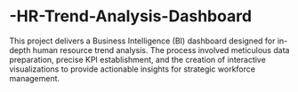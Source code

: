 # -HR-Trend-Analysis-Dashboard
This project delivers a Business Intelligence (BI) dashboard designed for in-depth human resource trend analysis. The process involved meticulous data preparation, precise KPI establishment, and the creation of interactive visualizations to provide actionable insights for strategic workforce management.
